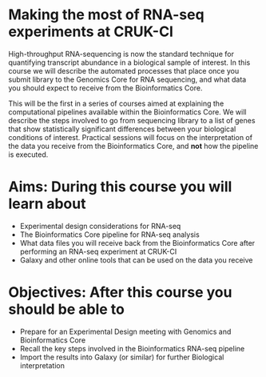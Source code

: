 # Making the most of RNA-seq experiments at CRUK-CI

High-throughput RNA-sequencing is now the standard technique for quantifying transcript abundance in a biological sample of interest. In this course we will describe the automated processes that place once you submit library to the Genomics Core for RNA sequencing, and what data you should expect to receive from the Bioinformatics Core.

This will be the first in a series of courses aimed at explaining the computational pipelines available within the Bioinformatics Core. We will describe the steps involved to go from sequencing library to a list of genes that show statistically significant differences between your biological conditions of interest. Practical sessions will focus on the interpretation of the data you receive from the Bioinformatics Core, and **not** how the pipeline is executed.

# Aims: During this course you will learn about

- Experimental design considerations for RNA-seq
- The Bioinformatics Core pipeline for RNA-seq analysis
- What data files you will receive back from the Bioinformatics Core after performing an RNA-seq experiment at CRUK-CI
- Galaxy and other online tools that can be used on the data you receive

# Objectives: After this course you should be able to

- Prepare for an Experimental Design meeting with Genomics and Bioinformatics Core
- Recall the key steps involved in the Bioinformatics RNA-seq pipeline
- Import the results into Galaxy (or similar) for further Biological interpretation
